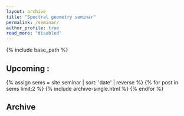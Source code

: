 ```yaml
---
layout: archive
title: "Spectral geometry seminar"
permalink: /seminar/
author_profile: true
read_more: "disabled"
---
```



{% include base_path %}

## Upcoming : 
{% assign sems = site.seminar | sort: 'date' | reverse %}
{% for post in sems limit:2 %}
  {% include archive-single.html %}
{% endfor %}

## Archive

